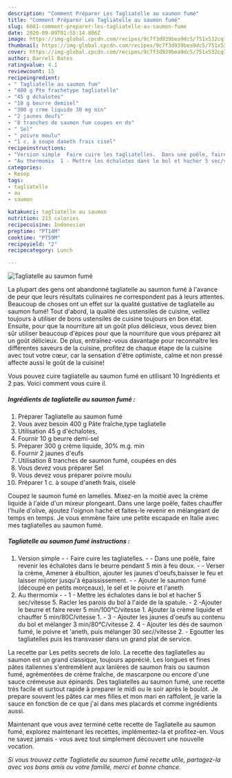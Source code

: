```yaml
---
description: "Comment Préparer Les Tagliatelle au saumon fumé"
title: "Comment Préparer Les Tagliatelle au saumon fumé"
slug: 6081-comment-preparer-les-tagliatelle-au-saumon-fume
date: 2020-09-09T01:55:14.806Z
image: https://img-global.cpcdn.com/recipes/9c7f3d939bea9dc5/751x532cq70/tagliatelle-au-saumon-fume-photo-principale-de-la-recette.jpg
thumbnail: https://img-global.cpcdn.com/recipes/9c7f3d939bea9dc5/751x532cq70/tagliatelle-au-saumon-fume-photo-principale-de-la-recette.jpg
cover: https://img-global.cpcdn.com/recipes/9c7f3d939bea9dc5/751x532cq70/tagliatelle-au-saumon-fume-photo-principale-de-la-recette.jpg
author: Darrell Bates
ratingvalue: 4.1
reviewcount: 15
recipeingredient:
- " Tagliatelle au saumon fum"
- "400 g Pte frachetype tagliatelle"
- "45 g dchalotes"
- "10 g beurre demisel"
- "300 g crme liquide 30 mg min"
- "2 jaunes deufs"
- "8 tranches de saumon fum coupes en ds"
- " Sel"
- " poivre moulu"
- "1 c. à soupe daneth frais cisel"
recipeinstructions:
- "Version simple  Faire cuire les tagliatelles.  Dans une poêle, faire revenir les échalotes dans le beurre pendant 5 min à feu doux.  Verser la crème, Amener à ébulltion, ajouter les jaunes d&#39;oeufs,baisser le feu et laisser mijoter jusqu&#39;à épaississement.  Ajouter le saumon fumé (découpé en petits morçeaux), le sel et le poivre et l&#39;aneth"
- "Au thermomix  1 - Mettre les échalotes dans le bol et hacher 5 sec/vitesse 5. Racler les parois du bol à l&#39;aide de la spatule.  2 -Ajouter le beurre et faire rever 5 min/100°C/vitesse 1. Ajouter la crème liquide et chauffer 5 min/80C/vitesse 1.  3 - Ajouter les jaunes d&#39;oeufs au contenu du bol et mélanger 3 min/80°C/vitesse 2. 4 - Ajouter les dés de saumon fumé, le poivre et &#39;aneth, puis mélanger 30 sec//vitesse 2.  Egoutter les tagliatelles puis les transvaser dans un grand plat de service."
categories:
- Resep
tags:
- tagliatelle
- au
- saumon

katakunci: tagliatelle au saumon 
nutrition: 213 calories
recipecuisine: Indonesian
preptime: "PT14M"
cooktime: "PT59M"
recipeyield: "2"
recipecategory: Lunch

---
```



![Tagliatelle au saumon fumé](https://img-global.cpcdn.com/recipes/9c7f3d939bea9dc5/751x532cq70/tagliatelle-au-saumon-fume-photo-principale-de-la-recette.jpg)

La plupart des gens ont abandonné tagliatelle au saumon fumé à l'avance de peur que leurs résultats culinaires ne correspondent pas à leurs attentes. Beaucoup de choses ont un effet sur la qualité gustative de tagliatelle au saumon fumé! Tout d'abord, la qualité des ustensiles de cuisine, veillez toujours à utiliser de bons ustensiles de cuisine toujours en bon état. Ensuite, pour que la nourriture ait un goût plus délicieux, vous devez bien sûr utiliser beaucoup d'épices pour que la nourriture que vous préparez ait un goût délicieux. De plus, entraînez-vous davantage pour reconnaître les différentes saveurs de la cuisine, profitez de chaque étape de la cuisine avec tout votre cœur, car la sensation d'être optimiste, calme et non pressé affecte aussi le goût de la cuisine!

<!--inarticleads1-->

Vous pouvez cuire tagliatelle au saumon fumé en utilisant 10 Ingrédients et 2 pas. Voici comment vous cuire il.

##### Ingrédients de tagliatelle au saumon fumé :

1. Préparer  Tagliatelle au saumon fumé
1. Vous avez besoin 400 g Pâte fraîche,type tagliatelle
1. Utilisation 45 g d&#39;échalotes,
1. Fournir 10 g beurre demi-sel
1. Préparer 300 g crème liquide, 30% m.g. min
1. Fournir 2 jaunes d&#39;eufs
1. Utilisation 8 tranches de saumon fumé, coupées en dés
1. Vous devez vous préparer  Sel
1. Vous devez vous préparer  poivre moulu
1. Préparer 1 c. à soupe d&#39;aneth frais, ciselé


Coupez le saumon fumé en lamelles. Mixez-en la moitié avec la crème liquide à l&#39;aide d&#39;un mixeur plongeant. Dans une large poêle, faites chauffer l&#39;huile d&#39;olive, ajoutez l&#39;oignon haché et faites-le revenir en mélangeant de temps en temps. Je vous emmène faire une petite escapade en Italie avec mes tagliatelles au saumon fumé. 

<!--inarticleads2-->

##### Tagliatelle au saumon fumé instructions :

1. Version simple -  - Faire cuire les tagliatelles. -  - Dans une poêle, faire revenir les échalotes dans le beurre pendant 5 min à feu doux. -  - Verser la crème, Amener à ébulltion, ajouter les jaunes d&#39;oeufs,baisser le feu et laisser mijoter jusqu&#39;à épaississement. -  - Ajouter le saumon fumé (découpé en petits morçeaux), le sel et le poivre et l&#39;aneth
1. Au thermomix -  - 1 - Mettre les échalotes dans le bol et hacher 5 sec/vitesse 5. Racler les parois du bol à l&#39;aide de la spatule. -  2 -Ajouter le beurre et faire rever 5 min/100°C/vitesse 1. Ajouter la crème liquide et chauffer 5 min/80C/vitesse 1. -  3 - Ajouter les jaunes d&#39;oeufs au contenu du bol et mélanger 3 min/80°C/vitesse 2. 4 - Ajouter les dés de saumon fumé, le poivre et &#39;aneth, puis mélanger 30 sec//vitesse 2.  - Egoutter les tagliatelles puis les transvaser dans un grand plat de service.


La recette par Les petits secrets de lolo. La recette des tagliatelles au saumon est un grand classique, toujours apprécié. Les longues et fines pâtes italiennes s&#39;entremêlent aux lanières de saumon frais ou saumon fumé, agrémentées de crème fraîche, de mascarpone ou encore d&#39;une sauce crémeuse aux épinards. Des tagliatelles au saumon fumé, une recette très facile et surtout rapide à preparer le midi ou le soir après le boulot. Je prepare souvent les pâtes car mes filles et mon mari en raffolent, je varie la sauce en fonction de ce que j&#39;ai dans mes placards et comme ingrédients aussi. 

<!--inarticleads1-->

<p>
Maintenant que vous avez terminé cette recette de Tagliatelle au saumon fumé, explorez maintenant les recettes, implémentez-la et profitez-en. Vous ne savez jamais - vous avez tout simplement découvert une nouvelle vocation.
</p>

<p>
<i>Si vous trouvez cette Tagliatelle au saumon fumé recette utile, partagez-la avec vos bons amis ou votre famille, merci et bonne chance.</i>
</p>
